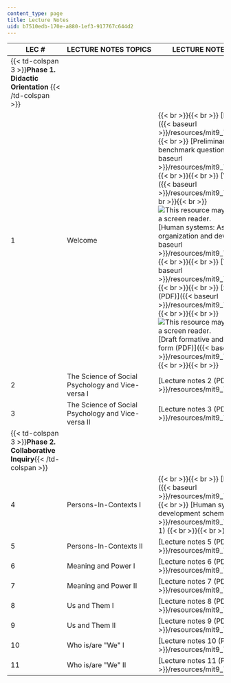 ```yaml
---
content_type: page
title: Lecture Notes
uid: b7510edb-170e-a880-1ef3-917767c644d2
---
```


| LEC # | LECTURE NOTES TOPICS | LECTURE NOTES AND HANDOUTS |
| --- | --- | --- |
| {{< td-colspan 3 >}}**Phase 1. Didactic Orientation** {{< /td-colspan >}} |||
| 1 | Welcome |  {{< br >}}{{< br >}} [Lecture notes 1 (PDF)]({{< baseurl >}}/resources/mit9_70s13_lect1) {{< br >}}{{< br >}} [Preliminary information form and benchmark questionnaire (PDF)]({{< baseurl >}}/resources/mit9_70s13_inf_fm_bcmk_l1) {{< br >}}{{< br >}} [Working groups (PDF)]({{< baseurl >}}/resources/mit9_70s13_wrkg_grp_l1) {{< br >}}{{< br >}} ![This resource may not render correctly in a screen reader.](/images/inacessible.gif)[Human systems: Aspects and levels of organization and development (PDF)]({{< baseurl >}}/resources/mit9_70s13_hman_apcts_l1) {{< br >}}{{< br >}} [Timesheet (PDF)]({{< baseurl >}}/resources/mit9_70s13_timesheet_l1) {{< br >}}{{< br >}} [Study group roster (PDF)]({{< baseurl >}}/resources/mit9_70s13_std_rst_fm_l1) {{< br >}}{{< br >}} ![This resource may not render correctly in a screen reader.](/images/inacessible.gif)[Draft formative and summative evaluation form (PDF)]({{< baseurl >}}/resources/mit9_70s13_frmtve_evltn_l1) {{< br >}}{{< br >}}  |
| 2 | The Science of Social Psychology and Vice-versa I | [Lecture notes 2 (PDF)]({{< baseurl >}}/resources/mit9_70s13_lect2) |
| 3 | The Science of Social Psychology and Vice-versa II | [Lecture notes 3 (PDF)]({{< baseurl >}}/resources/mit9_70s13_lect3) |
| {{< td-colspan 3 >}}**Phase 2. Collaborative Inquiry**{{< /td-colspan >}} |||
| 4 | Persons-In-Contexts I |  {{< br >}}{{< br >}} [Lecture notes 4 (PDF)]({{< baseurl >}}/resources/mit9_70s13_lect4) {{< br >}}{{< br >}} [Human systems: A selection of development schemes (PDF)]({{< baseurl >}}/resources/mit9_70s13_dvlpt_schms_l4-1) {{< br >}}{{< br >}}  |
| 5 | Persons-In-Contexts II | [Lecture notes 5 (PDF)]({{< baseurl >}}/resources/mit9_70s13_lect5) |
| 6 | Meaning and Power I | [Lecture notes 6 (PDF)]({{< baseurl >}}/resources/mit9_70s13_lect6) |
| 7 | Meaning and Power II | [Lecture notes 7 (PDF)]({{< baseurl >}}/resources/mit9_70s13_lect7) |
| 8 | Us and Them I | [Lecture notes 8 (PDF)]({{< baseurl >}}/resources/mit9_70s13_lect8) |
| 9 | Us and Them II | [Lecture notes 9 (PDF)]({{< baseurl >}}/resources/mit9_70s13_lect9) |
| 10 | Who is/are "We" I | [Lecture notes 10 (PDF)]({{< baseurl >}}/resources/mit9_70s13_lect10) |
| 11 | Who is/are "We" II | [Lecture notes 11 (PDF)]({{< baseurl >}}/resources/mit9_70s13_lect11)